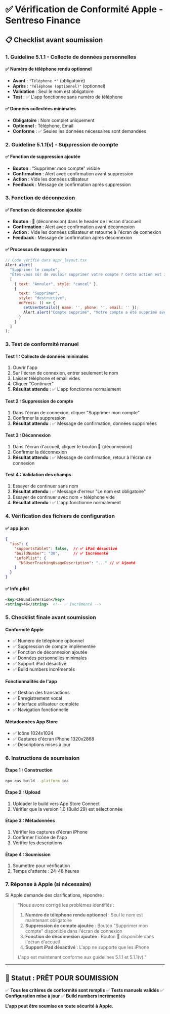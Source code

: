 # ✅ Vérification de Conformité Apple - Sentreso Finance

## 📋 Checklist avant soumission

### **1. Guideline 5.1.1 - Collecte de données personnelles**

#### ✅ **Numéro de téléphone rendu optionnel**
- **Avant** : `"Téléphone *"` (obligatoire)
- **Après** : `"Téléphone (optionnel)"` (optionnel)
- **Validation** : Seul le nom est obligatoire
- **Test** : ✅ L'app fonctionne sans numéro de téléphone

#### ✅ **Données collectées minimales**
- **Obligatoire** : Nom complet uniquement
- **Optionnel** : Téléphone, Email
- **Conforme** : ✅ Seules les données nécessaires sont demandées

### **2. Guideline 5.1.1(v) - Suppression de compte**

#### ✅ **Fonction de suppression ajoutée**
- **Bouton** : "Supprimer mon compte" visible
- **Confirmation** : Alert avec confirmation avant suppression
- **Action** : Vide les données utilisateur
- **Feedback** : Message de confirmation après suppression

### **3. Fonction de déconnexion**

#### ✅ **Fonction de déconnexion ajoutée**
- **Bouton** : 🚪 (déconnexion) dans le header de l'écran d'accueil
- **Confirmation** : Alert avec confirmation avant déconnexion
- **Action** : Vide les données utilisateur et retourne à l'écran de connexion
- **Feedback** : Message de confirmation après déconnexion

#### ✅ **Processus de suppression**
```javascript
// Code vérifié dans app/_layout.tsx
Alert.alert(
  "Supprimer le compte",
  "Êtes-vous sûr de vouloir supprimer votre compte ? Cette action est irréversible.",
  [
    { text: "Annuler", style: "cancel" },
    {
      text: "Supprimer",
      style: "destructive",
      onPress: () => {
        setUserDetails({ name: '', phone: '', email: '' });
        Alert.alert("Compte supprimé", "Votre compte a été supprimé avec succès.");
      }
    }
  ]
);
```

### **3. Test de conformité manuel**

#### **Test 1 : Collecte de données minimales**
1. Ouvrir l'app
2. Sur l'écran de connexion, entrer seulement le nom
3. Laisser téléphone et email vides
4. Cliquer "Continuer"
5. **Résultat attendu** : ✅ L'app fonctionne normalement

#### **Test 2 : Suppression de compte**
1. Dans l'écran de connexion, cliquer "Supprimer mon compte"
2. Confirmer la suppression
3. **Résultat attendu** : ✅ Message de confirmation, données supprimées

#### **Test 3 : Déconnexion**
1. Dans l'écran d'accueil, cliquer le bouton 🚪 (déconnexion)
2. Confirmer la déconnexion
3. **Résultat attendu** : ✅ Message de confirmation, retour à l'écran de connexion

#### **Test 4 : Validation des champs**
1. Essayer de continuer sans nom
2. **Résultat attendu** : ✅ Message d'erreur "Le nom est obligatoire"
3. Essayer de continuer avec nom + téléphone vide
4. **Résultat attendu** : ✅ L'app fonctionne normalement

### **4. Vérification des fichiers de configuration**

#### ✅ **app.json**
```json
{
  "ios": {
    "supportsTablet": false,  // ✅ iPad désactivé
    "buildNumber": "30",      // ✅ Incrémenté
    "infoPlist": {
      "NSUserTrackingUsageDescription": "..." // ✅ Ajouté
    }
  }
}
```

#### ✅ **Info.plist**
```xml
<key>CFBundleVersion</key>
<string>46</string>  <!-- ✅ Incrémenté -->
```

### **5. Checklist finale avant soumission**

#### **Conformité Apple**
- ✅ Numéro de téléphone optionnel
- ✅ Suppression de compte implémentée
- ✅ Fonction de déconnexion ajoutée
- ✅ Données personnelles minimales
- ✅ Support iPad désactivé
- ✅ Build numbers incrémentés

#### **Fonctionnalités de l'app**
- ✅ Gestion des transactions
- ✅ Enregistrement vocal
- ✅ Interface utilisateur complète
- ✅ Navigation fonctionnelle

#### **Métadonnées App Store**
- ✅ Icône 1024x1024
- ✅ Captures d'écran iPhone 1320x2868
- ✅ Descriptions mises à jour

### **6. Instructions de soumission**

#### **Étape 1 : Construction**
```bash
npx eas build --platform ios
```

#### **Étape 2 : Upload**
1. Uploader le build vers App Store Connect
2. Vérifier que la version 1.0 (Build 29) est sélectionnée

#### **Étape 3 : Métadonnées**
1. Vérifier les captures d'écran iPhone
2. Confirmer l'icône de l'app
3. Vérifier les descriptions

#### **Étape 4 : Soumission**
1. Soumettre pour vérification
2. Temps d'attente : 24-48 heures

### **7. Réponse à Apple (si nécessaire)**

Si Apple demande des clarifications, répondre :

> "Nous avons corrigé les problèmes identifiés :
>
> 1. **Numéro de téléphone rendu optionnel** : Seul le nom est maintenant obligatoire
> 2. **Suppression de compte ajoutée** : Bouton "Supprimer mon compte" disponible dans l'écran de connexion
> 3. **Fonction de déconnexion ajoutée** : Bouton 🚪 disponible dans l'écran d'accueil
> 4. **Support iPad désactivé** : L'app ne supporte que les iPhone
>
> L'app est maintenant conforme aux guidelines 5.1.1 et 5.1.1(v)."

---

## 🎯 **Statut : PRÊT POUR SOUMISSION**

✅ **Tous les critères de conformité sont remplis**
✅ **Tests manuels validés**
✅ **Configuration mise à jour**
✅ **Build numbers incrémentés**

**L'app peut être soumise en toute sécurité à Apple.**
